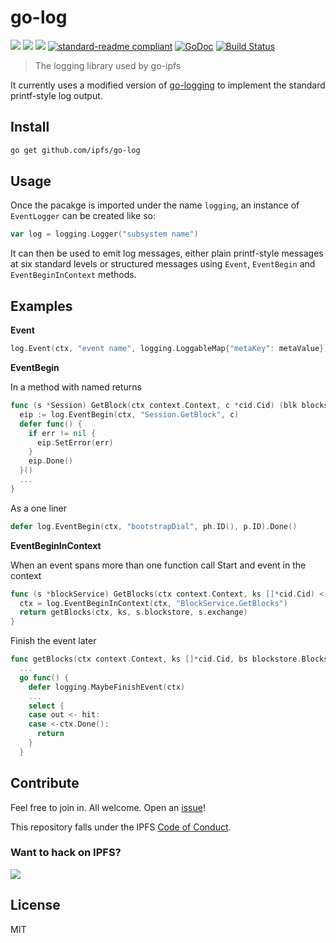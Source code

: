 # go-log

[![](https://img.shields.io/badge/made%20by-Protocol%20Labs-blue.svg?style=flat-square)](http://ipn.io)
[![](https://img.shields.io/badge/project-IPFS-blue.svg?style=flat-square)](http://ipfs.io/)
[![](https://img.shields.io/badge/freenode-%23ipfs-blue.svg?style=flat-square)](http://webchat.freenode.net/?channels=%23ipfs)
[![standard-readme compliant](https://img.shields.io/badge/standard--readme-OK-green.svg?style=flat-square)](https://github.com/RichardLitt/standard-readme)
[![GoDoc](https://godoc.org/github.com/ipfs/go-log?status.svg)](https://godoc.org/github.com/ipfs/go-log)
[![Build Status](https://travis-ci.org/ipfs/go-log.svg?branch=master)](https://travis-ci.org/ipfs/go-log)

<!---[![Coverage Status](https://coveralls.io/repos/github/ipfs/go-log/badge.svg?branch=master)](https://coveralls.io/github/ipfs/go-log?branch=master)--->


> The logging library used by go-ipfs

It currently uses a modified version of [go-logging](https://github.com/whyrusleeping/go-logging) to implement the standard printf-style log output.

## Install

```sh
go get github.com/ipfs/go-log
```

## Usage

Once the pacakge is imported under the name `logging`, an instance of `EventLogger` can be created like so:

```go
var log = logging.Logger("subsystem name")
```

It can then be used to emit log messages, either plain printf-style messages at six standard levels or structured messages using `Event`, `EventBegin` and `EventBeginInContext` methods.

## Examples

**Event**
```go
log.Event(ctx, "event name", logging.LoggableMap{"metaKey": metaValue})
```

**EventBegin**

In a method with named returns
```go
func (s *Session) GetBlock(ctx context.Context, c *cid.Cid) (blk blocks.Block, err error) {
  eip := log.EventBegin(ctx, "Session.GetBlock", c)
  defer func() {
    if err != nil {
      eip.SetError(err)
    }
    eip.Done()
  }()
  ...
}
```
As a one liner
```go
defer log.EventBegin(ctx, "bootstrapDial", ph.ID(), p.ID).Done()
```

**EventBeginInContext**

When an event spans more than one function call
Start and event in the context
```go
func (s *blockService) GetBlocks(ctx context.Context, ks []*cid.Cid) <-chan blocks.Block {
  ctx = log.EventBeginInContext(ctx, "BlockService.GetBlocks")
  return getBlocks(ctx, ks, s.blockstore, s.exchange)
}
```
Finish the event later
```go
func getBlocks(ctx context.Context, ks []*cid.Cid, bs blockstore.Blockstore, f exchange.Fetcher) <-chan blocks.Block {
  ...
  go func() {
    defer logging.MaybeFinishEvent(ctx)
    ...
    select {
    case out <- hit:
    case <-ctx.Done():
      return
    }
  }
```
## Contribute

Feel free to join in. All welcome. Open an [issue](https://github.com/ipfs/go-log/issues)!

This repository falls under the IPFS [Code of Conduct](https://github.com/ipfs/community/blob/master/code-of-conduct.md).

### Want to hack on IPFS?

[![](https://cdn.rawgit.com/jbenet/contribute-ipfs-gif/master/img/contribute.gif)](https://github.com/ipfs/community/blob/master/contributing.md)

## License

MIT
